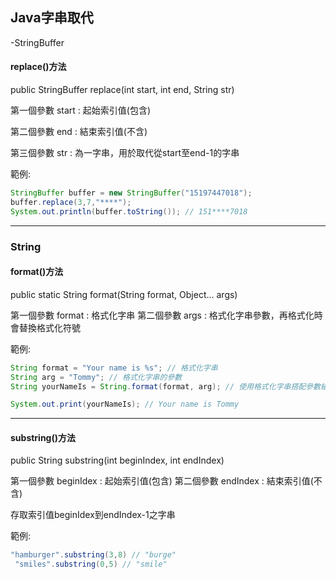 ## Java字串取代
-StringBuffer
#### replace()方法

public StringBuffer replace(int start, int end, String str)

第一個參數 start : 起始索引值(包含)

第二個參數 end   : 結束索引值(不含)

第三個參數 str   : 為一字串，用於取代從start至end-1的字串

範例:
```JAVA  
StringBuffer buffer = new StringBuffer("15197447018");
buffer.replace(3,7,"****"); 
System.out.println(buffer.toString()); // 151****7018
```
___

### String
#### format()方法
  
public static String format(String format, Object... args)

第一個參數 format : 格式化字串
第二個參數 args   : 格式化字串參數，再格式化時會替換格式化符號

範例:
```JAVA
String format = "Your name is %s"; // 格式化字串
String arg = "Tommy"; // 格式化字串的參數
String yourNameIs = String.format(format, arg); // 使用格式化字串搭配參數組成格式化的字串

System.out.print(yourNameIs); // Your name is Tommy
```
---

#### substring()方法

public String substring(int beginIndex, int endIndex)

第一個參數 beginIdex : 起始索引值(包含)
第二個參數 endIndex  : 結束索引值(不含)

存取索引值beginIdex到endIndex-1之字串

範例:
```JAVA
"hamburger".substring(3,8) // "burge"
 "smiles".substring(0,5) // "smile"
```


